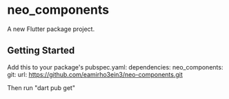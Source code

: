 # neo_components

A new Flutter package project.

## Getting Started

Add this to your package's pubspec.yaml:
  dependencies:
    neo_components:
      git:
        url: https://github.com/eamirho3ein3/neo-components.git

Then run "dart pub get"
